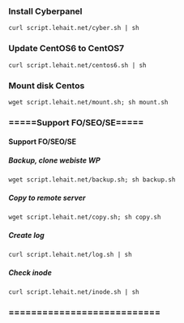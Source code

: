 ### Install Cyberpanel
```
curl script.lehait.net/cyber.sh | sh
```
### Update CentOS6 to CentOS7
```
curl script.lehait.net/centos6.sh | sh
```
### Mount disk Centos
```
wget script.lehait.net/mount.sh; sh mount.sh
```
### =====Support FO/SEO/SE=====
#### Support FO/SEO/SE
##### Backup, clone webiste WP
```
wget script.lehait.net/backup.sh; sh backup.sh
```
##### Copy to remote server
```
wget script.lehait.net/copy.sh; sh copy.sh
```
##### Create log
```
curl script.lehait.net/log.sh | sh
```
##### Check inode
```
curl script.lehait.net/inode.sh | sh
```
### ===========================
